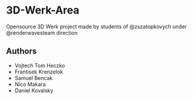 # 3D-Werk-Area
Opensource 3D Werk project made by students of @zszatopkovych under @renderwavesteam direction

## Authors
- Vojtech Tom Heczko
- Frantisek Krenzelok
- Samuel Bencak
- Nico Makara
- Daniel Kovalsky
